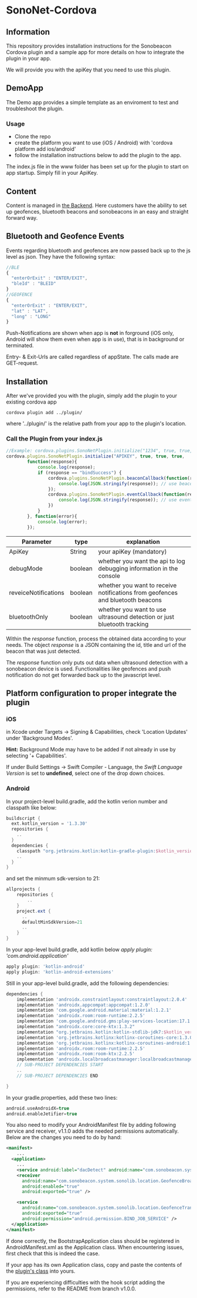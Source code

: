 # SonoNet-Cordova

## Information

This repository provides installation instructions for the Sonobeacon Cordova plugin and a sample app for more details on how to integrate the plugin in your app.

We will provide you with the apiKey that you need to use this plugin.

## DemoApp

The Demo app provides a simple template as an enviroment to test and troubleshoot the plugin.

### Usage

- Clone the repo
- create the platform you want to use (iOS / Android) with 'cordova platform add ios/android'
- follow the installation instructions below to add the plugin to the app.

The index.js file in the www folder has been set up for the plugin to start on app startup. Simply fill in your ApiKey.

## Content

Content is managed in [the Backend](https://www.admin.sonobeacon.com/). Here customers have the ability to set up geofences, bluetooth beacons and sonobeacons in an easy and straight forward way.

## Bluetooth and Geofence Events

Events regarding bluetooth and geofences are now passed back up to the js level as json. They have the following syntax:

```javascript
//BLE
{
  "enterOrExit" : "ENTER/EXIT",
  "bleId" : "BLEID"
}
//GEOFENCE
{
  "enterOrExit" : "ENTER/EXIT",
  "lat" : "LAT",
  "long" : "LONG"
}
```

Push-Notifications are shown when app is **not** in forground (iOS only, Android will show them even when app is in use), that is in background or terminated.

Entry- & Exit-Urls are called regardless of appState. The calls made are GET-request.

## Installation

After we've provided you with the plugin, simply add the plugin to your existing cordova app

```
cordova plugin add ../plugin/
```
where '../plugin/' is the relative path from your app to the plugin's location.

### Call the Plugin from your index.js
```javascript
//Example: cordova.plugins.SonoNetPlugin.initialize("1234", true, true, true, ...
cordova.plugins.SonoNetPlugin.initialize("APIKEY", true, true, true,
        function(response){
            console.log(response);
            if (response == "bindSuccess") {
                cordova.plugins.SonoNetPlugin.beaconCallback(function(response) {
                    console.log(JSON.stringify(response)); // use beacon data
                });
                cordova.plugins.SonoNetPlugin.eventCallback(function(response) {
                    console.log(JSON.stringify(response)); // use event data
                })
            }
        }, function(error){
            console.log(error);
        });
```

| Parameter            | type    | explanation                                                                   |
|----------------------|---------|-------------------------------------------------------------------------------|
| ApiKey               | String  | your apiKey (mandatory)                                                       |
| debugMode            | boolean | whether you want the api to log debugging information in the console          |
| reveiceNotifications | boolean | whether you want to receive notifications from geofences and bluetooth beacons|
| bluetoothOnly        | boolean | whether you want to use ultrasound detection or just bluetooth tracking       |

Within the *response* function, process the obtained data according to your needs. The object *response* is a JSON containing the id, title and url of the beacon that was just detected.

The *response* function only puts out data when ultrasound detection with a sonobeacon device is used. Functionalities like geofences and push notification do not get forwarded back up to the javascript level.

## Platform configuration to proper integrate the plugin

### iOS

in Xcode under Targets -> Signing & Capabilities, check 'Location Updates' under 'Background Modes'.

**Hint:** Background Mode may have to be added if not already in use by selecting '+ Capabilities'.

If under Build Settings -> Swift Compiler - Language, the *Swift Language Version* is set to **undefined**, select one of the drop down choices.

### Android

In your project-level build.gradle, add the kotlin verion number and classpath like below:
```gradle
buildscript {
  ext.kotlin_version = '1.3.30'
  repositories {
  	..
  }
  dependencies {
    classpath "org.jetbrains.kotlin:kotlin-gradle-plugin:$kotlin_version"
  	..
  }
}
```

and set the minmum sdk-version to 21:
```gradle
allprojects {
    repositories {
        ..
    }
    project.ext {
      ..
      defaultMinSdkVersion=21
      ..
    }
}
```

In your app-level build.gradle, add kotlin below *apply plugin: 'com.android.application'*
```gradle
apply plugin: 'kotlin-android'
apply plugin: 'kotlin-android-extensions'
```
Still in your app-level build.gradle, add the following dependencies:
```gradle
dependencies {
    implementation 'androidx.constraintlayout:constraintlayout:2.0.4'
    implementation 'androidx.appcompat:appcompat:1.2.0'
    implementation 'com.google.android.material:material:1.2.1'
    implementation 'androidx.room:room-runtime:2.2.5'
    implementation 'com.google.android.gms:play-services-location:17.1.0'
    implementation "androidx.core:core-ktx:1.3.2"
    implementation "org.jetbrains.kotlin:kotlin-stdlib-jdk7:$kotlin_version"
    implementation 'org.jetbrains.kotlinx:kotlinx-coroutines-core:1.3.0'
    implementation 'org.jetbrains.kotlinx:kotlinx-coroutines-android:1.3.0'
    implementation 'androidx.room:room-runtime:2.2.5'
    implementation 'androidx.room:room-ktx:2.2.5'
    implementation 'androidx.localbroadcastmanager:localbroadcastmanager:1.0.0'
    // SUB-PROJECT DEPENDENCIES START
    ..
    // SUB-PROJECT DEPENDENCIES END

}
```

In your gradle.properties, add these two lines:
```gradle
android.useAndroidX=true
android.enableJetifier=true
```

You also need to modify your AndroidManifest file by adding following service and receiver, v1.1.0 adds the needed permissions automatically. Below are the changes you need to do by hand:
```xml
<manifest>
	...
  <application>
    ...
    <service android:label="dacDetect" android:name="com.sonobeacon.system.sonolib.core.BeaconService" />
    <receiver
      android:name="com.sonobeacon.system.sonolib.location.GeofenceBroadcastReceiver"
      android:enabled="true"
      android:exported="true" />

    <service
      android:name="com.sonobeacon.system.sonolib.location.GeofenceTransitionsJobIntentService"
      android:exported="true"
      android:permission="android.permission.BIND_JOB_SERVICE" />
  </application>
</manifest>
```

If done correctly, the BootstrapApplication class should be registered in AndroidManifest.xml as the Application class. When encountering issues, first check that this is indeed the case.

If your app has its own Application class, copy and paste the contents of the [plugin's class](Plugin/src/android/BootstrapApplication.java) into yours.

If you are experiencing difficulties with the hook script adding the permissions, refer to the README from branch v1.0.0.

